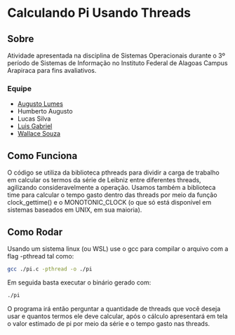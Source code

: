 # Calculando Pi Usando Threads

## Sobre

Atividade apresentada na disciplina de Sistemas Operacionais durante o 3º período de Sistemas de Informação no Instituto Federal de Alagoas Campus Arapiraca para fins avaliativos.

### Equipe

- [Augusto Lumes](https://github.com/augustolumes)
- Humberto Augusto
- Lucas Silva
- [Luis Gabriel](https://github.com/Maheshivara)
- [Wallace Souza](https://github.com/RochaSWallace)

## Como Funciona

O código se utiliza da biblioteca pthreads para dividir a carga de trabalho em calcular os termos da série de Leibniz entre diferentes threads, agilizando consideravelmente a operação.
Usamos também a biblioteca time para calcular o tempo gasto dentro das threads por meio da função clock_gettime() e o MONOTONIC_CLOCK (o que só está disponível em sistemas baseados em UNIX, em sua maioria).

## Como Rodar

Usando um sistema linux (ou WSL) use o gcc para compilar o arquivo com a flag -pthread tal como:

```bash
gcc ./pi.c -pthread -o ./pi
```

Em seguida basta executar o binário gerado com:

```bash
./pi
```

O programa irá então perguntar a quantidade de threads que você deseja usar e quantos termos ele deve calcular, após o cálculo apresentará em tela o valor estimado de pi por meio da série e o tempo gasto nas threads.
